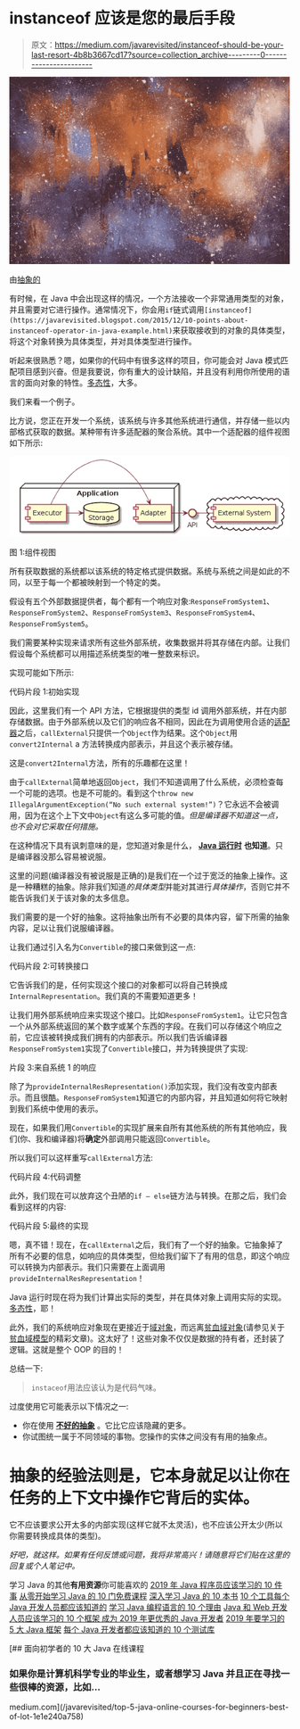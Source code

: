 # instanceof 应该是您的最后手段

> 原文：<https://medium.com/javarevisited/instanceof-should-be-your-last-resort-4b8b3667cd17?source=collection_archive---------0----------------------->

![](img/fdc15d50e66ceb87fcc2d8badd78c102.png)

由[抽象的](https://pixabay.com/users/ractapopulous-24766/)

有时候，在 Java 中会出现这样的情况，一个方法接收一个非常通用类型的对象，并且需要对它进行操作。通常情况下，你会用`if`链式调用`[instanceof](https://javarevisited.blogspot.com/2015/12/10-points-about-instanceof-operator-in-java-example.html)`来获取接收到的对象的具体类型，将这个对象转换为具体类型，并对具体类型进行操作。

听起来很熟悉？嗯，如果你的代码中有很多这样的项目，你可能会对 Java 模式匹配项目感到兴奋。但是我要说，你有重大的设计缺陷，并且没有利用你所使用的语言的面向对象的特性。[多态性](https://www.tutorialspoint.com/java/java_polymorphism.htm)，大多。

我们来看一个例子。

比方说，您正在开发一个系统，该系统与许多其他系统进行通信，并存储一些以内部格式获取的数据。某种带有许多适配器的聚合系统。其中一个适配器的组件视图如下所示:

![](img/ccc2fd4532312598b70f188917949b2e.png)

图 1:组件视图

所有获取数据的系统都以该系统的特定格式提供数据。系统与系统之间是如此的不同，以至于每一个都被映射到一个特定的类。

假设有五个外部数据提供者，每个都有一个响应对象:`ResponseFromSystem1`、`ResponseFromSystem2`、`ResponseFromSystem3`、`ResponseFromSystem4`、`ResponseFromSystem5`。

我们需要某种实现来请求所有这些外部系统，收集数据并将其存储在内部。让我们假设每个系统都可以用描述系统类型的唯一整数来标识。

实现可能如下所示:

代码片段 1:初始实现

因此，这里我们有一个 API 方法，它根据提供的类型 id 调用外部系统，并在内部存储数据。由于外部系统以及它们的响应各不相同，因此在为调用使用合适的[适配器](http://javarevisited.blogspot.sg/2016/08/adapter-design-pattern-in-java-example.html#axzz5B6EWE6M7)之后，`callExternal`只提供一个`Object`作为结果。这个`Object`用`convert2Internal` a 方法转换成内部表示，并且这个表示被存储。

这是`convert2Internal`方法，所有的乐趣都在这里！

由于`callExternal`简单地返回`Object`，我们不知道调用了什么系统，必须检查每一个可能的选项。也是不可能的。看到这个`throw new IllegalArgumentException(“No such external system!”)`？它永远不会被调用，因为在这个上下文中`Object`有这么多可能的值。*但是编译器不知道这一点，也不会对它采取任何措施。*

在这种情况下具有讽刺意味的是，您知道对象是什么， [**Java 运行时**](https://javarevisited.blogspot.com/2011/12/jre-jvm-jdk-jit-in-java-programming.html) **也知道**。只是编译器没那么容易被说服。

这里的问题(编译器没有被说服是正确的)是我们在一个过于宽泛的抽象上操作。这是一种糟糕的抽象。除非我们知道*的具体类型*并能对其进行*具体操作*，否则它并不能告诉我们关于该对象的太多信息。

我们需要的是一个好的抽象。这将抽象出所有不必要的具体内容，留下所需的抽象内容，足以让我们说服编译器。

让我们通过引入名为`Convertible`的接口来做到这一点:

代码片段 2:可转换接口

它告诉我们的是，任何实现这个接口的对象都可以将自己转换成`InternalRepresentation`。我们真的不需要知道更多！

让我们用外部系统响应来实现这个接口。比如`ResponseFromSystem1`。让它只包含一个从外部系统返回的某个数字或某个东西的字段。在我们可以存储这个响应之前，它应该被转换成我们拥有的内部表示。所以我们告诉编译器`ResponseFromSystem1`实现了`Convertible`接口，并为转换提供了实现:

片段 3:来自系统 1 的响应

除了为`provideInternalResRepresentation()`添加实现，我们没有改变内部表示。而且很酷。`ResponseFromSystem1`知道它的内部内容，并且知道如何将它映射到我们系统中使用的表示。

现在，如果我们用`Convertible`的实现扩展来自所有其他系统的所有其他响应，我们(你、我和编译器)将**确定**外部调用只能返回`Convertible`。

所以我们可以这样重写`callExternal`方法:

代码片段 4:代码调整

此外，我们现在可以放弃这个丑陋的`if — else`链方法与转换。在那之后，我们会看到这样的内容:

代码片段 5:最终的实现

嗯，真不错！现在，在`callExternal`之后，我们有了一个好的抽象。它抽象掉了所有不必要的信息，如响应的具体类型，但给我们留下了有用的信息，即这个响应可以转换为内部表示。我们只需要在上面调用`provideInternalResRepresentation`！

Java 运行时现在将为我们计算出实际的类型，并在具体对象上调用实际的实现。[多态性](https://www.tutorialspoint.com/java/java_polymorphism.htm)，耶！

此外，我们的系统响应对象现在更接近于[域对象](https://en.wikipedia.org/wiki/Domain_model)，而远离[贫血域对象](https://en.wikipedia.org/wiki/Anemic_domain_model)(请参见关于[贫血域模型](https://martinfowler.com/bliki/AnemicDomainModel.html)的精彩文章)。这太好了！这些对象不仅仅是数据的持有者，还封装了逻辑。这就是整个 OOP 的目的！

总结一下:

> `instaceof`用法应该认为是代码气味。

过度使用它可能表示以下情况之一:

*   你在使用 [**不好的抽象**](https://javarevisited.blogspot.com/2017/04/difference-between-abstraction-and-encapsulation-in-java-oop.html) 。它比它应该隐藏的更多。
*   你试图统一属于不同领域的事物。您操作的实体之间没有有用的抽象点。

# 抽象的经验法则是，它本身就足以让你在任务的上下文中操作它背后的实体。

它不应该要求公开太多的内部实现(这样它就不太灵活)，也不应该公开太少(所以你需要转换成具体的类型)。

*好吧，就这样。如果有任何反馈或问题，我将非常高兴！请随意将它们贴在这里的回复或个人笔记中。*

学习 Java 的其他**有用资源**你可能喜欢的
[2019 年 Java 程序员应该学习的 10 件事](https://javarevisited.blogspot.com/2017/12/10-things-java-programmers-should-learn.html#axzz5atl0BngO)
[从零开始学习 Java 的 10 门免费课程](http://www.java67.com/2018/08/top-10-free-java-courses-for-beginners-experienced-developers.html)
[深入学习 Java 的 10 本书](https://medium.freecodecamp.org/must-read-books-to-learn-java-programming-327a3768ea2f)
[10 个工具每个 Java 开发人员都应该知道的](http://www.java67.com/2018/04/10-tools-java-developers-should-learn.html)
[学习 Java 编程语言的 10 个理由](http://javarevisited.blogspot.sg/2013/04/10-reasons-to-learn-java-programming.html)
[Java 和 Web 开发人员应该学习的 10 个框架 成为 2019 年更优秀的 Java 开发者](http://javarevisited.blogspot.sg/2018/01/10-frameworks-java-and-web-developers-should-learn.html)
[2019 年要学习的 5 大 Java 框架](http://javarevisited.blogspot.sg/2018/04/top-5-java-frameworks-to-learn-in-2018_27.html)
[每个 Java 开发者都应该知道的 10 个测试库](https://javarevisited.blogspot.sg/2018/01/10-unit-testing-and-integration-tools-for-java-programmers.html)

[](/javarevisited/top-5-java-online-courses-for-beginners-best-of-lot-1e1e240a758) [## 面向初学者的 10 大 Java 在线课程

### 如果你是计算机科学专业的毕业生，或者想学习 Java 并且正在寻找一些很棒的资源，比如…

medium.com](/javarevisited/top-5-java-online-courses-for-beginners-best-of-lot-1e1e240a758)